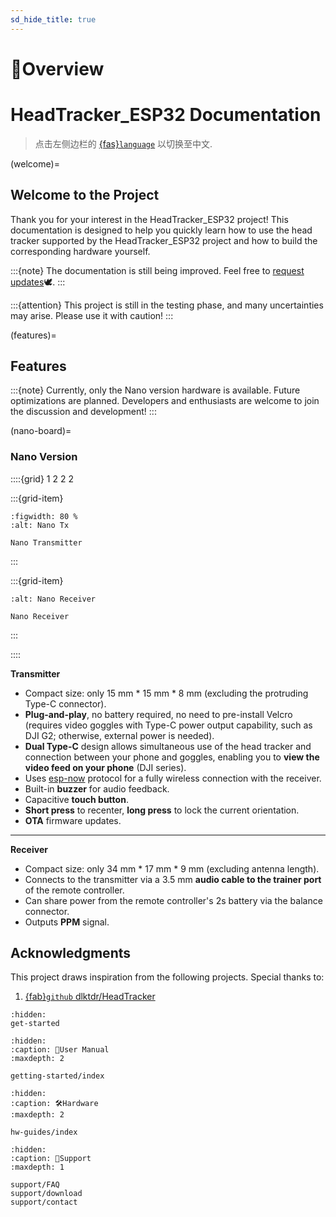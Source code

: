 ```yaml
---
sd_hide_title: true
---
```


# 🔎Overview

# HeadTracker_ESP32 Documentation

> 点击左侧边栏的 [{fas}`language`](https://docs.nineday.cc/projects/headtracker-esp32/zh-cn/latest/index.html) 以切换至中文.

(welcome)=
## Welcome to the Project

Thank you for your interest in the HeadTracker_ESP32 project! This documentation is designed to help you quickly learn how to use the head tracker supported by the HeadTracker_ESP32 project and how to build the corresponding hardware yourself.

:::{note}
The documentation is still being improved. Feel free to [request updates](support/contact.md)🕊️.
:::

:::{attention}
This project is still in the testing phase, and many uncertainties may arise. Please use it with caution!
:::

(features)=
## Features

:::{note}
Currently, only the Nano version hardware is available. Future optimizations are planned. Developers and enthusiasts are welcome to join the discussion and development!
:::

(nano-board)=
### Nano Version

::::{grid} 1 2 2 2

:::{grid-item}
```{figure} ../_static/HT_Nano_side.png
:figwidth: 80 %
:alt: Nano Tx

Nano Transmitter
```
:::

:::{grid-item}
```{figure} ../_static/PCB_RX_top.jpg
:alt: Nano Receiver

Nano Receiver
```
:::

::::

**Transmitter**
- Compact size: only 15 mm * 15 mm * 8 mm (excluding the protruding Type-C connector).
- **Plug-and-play**, no battery required, no need to pre-install Velcro (requires video goggles with Type-C power output capability, such as DJI G2; otherwise, external power is needed).
- **Dual Type-C** design allows simultaneous use of the head tracker and connection between your phone and goggles, enabling you to **view the video feed on your phone** (DJI series).
- Uses [esp-now](https://www.espressif.com/en/solutions/low-power-solutions/esp-now) protocol for a fully wireless connection with the receiver.
- Built-in **buzzer** for audio feedback.
- Capacitive **touch button**.
- **Short press** to recenter, **long press** to lock the current orientation.
- **OTA** firmware updates.

***

**Receiver**
- Compact size: only 34 mm * 17 mm * 9 mm (excluding antenna length).
- Connects to the transmitter via a 3.5 mm **audio cable to the trainer port** of the remote controller.
- Can share power from the remote controller's 2s battery via the balance connector.
- Outputs **PPM** signal.

## Acknowledgments

This project draws inspiration from the following projects. Special thanks to:

1. [{fab}`github` dlktdr/HeadTracker](https://github.com/dlktdr/HeadTracker)


```{toctree}
:hidden:
get-started
```

```{toctree}
:hidden:
:caption: 📖User Manual
:maxdepth: 2

getting-started/index
```

```{toctree}
:hidden:
:caption: 🛠️Hardware
:maxdepth: 2

hw-guides/index
```

```{toctree}
:hidden:
:caption: 🤝Support
:maxdepth: 1

support/FAQ
support/download
support/contact
```